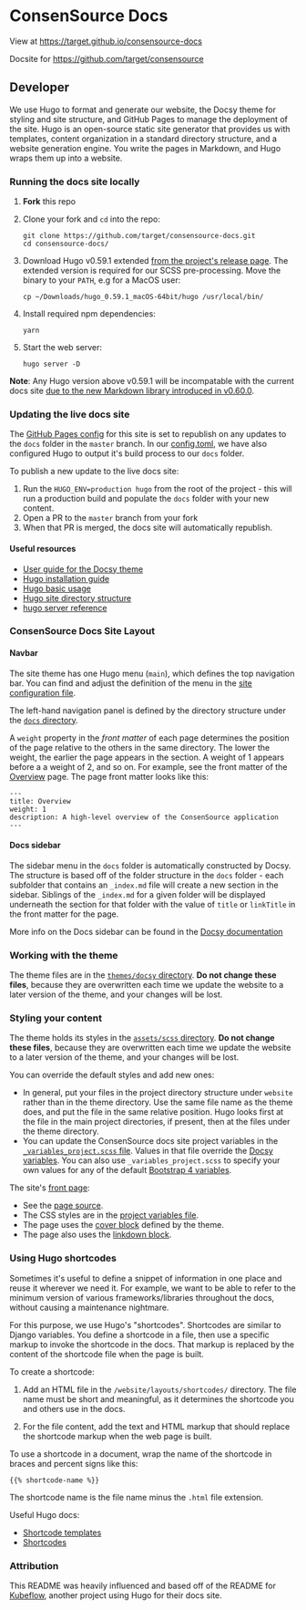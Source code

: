 # ConsenSource Docs

View at https://target.github.io/consensource-docs

Docsite for https://github.com/target/consensource

## Developer

We use Hugo to format and generate our website, the Docsy theme for styling and site structure, and GitHub Pages to manage the deployment of the site. Hugo is an open-source static site generator that provides us with templates, content organization in a standard directory structure, and a website generation engine. You write the pages in Markdown, and Hugo wraps them up into a website.

### Running the docs site locally

1. **Fork** this repo
2. Clone your fork and `cd` into the repo:

   ```
   git clone https://github.com/target/consensource-docs.git
   cd consensource-docs/
   ```

3. Download Hugo v0.59.1 extended [from the project's release page](https://github.com/gohugoio/hugo/releases/tag/v0.59.1). The extended version is required for our SCSS pre-processing. Move the binary to your `PATH`, e.g for a MacOS user:
   ```
   cp ~/Downloads/hugo_0.59.1_macOS-64bit/hugo /usr/local/bin/
   ```
4. Install required npm dependencies:
   ```
   yarn
   ```
5. Start the web server:

   ```
   hugo server -D
   ```

**Note**: Any Hugo version above v0.59.1 will be incompatable with the current docs site [due to the new Markdown library introduced in v0.60.0](https://gohugo.io/news/0.60.0-relnotes/).

### Updating the live docs site

The [GitHub Pages config](https://github.com/target/consensource-docs/settings) for this site is set to republish on any updates to the `docs` folder in the `master` branch.
In our [config.toml](https://github.com/target/consensource-docs/blob/master/config.toml#L3), we have also configured Hugo to output it's build process to our `docs` folder.

To publish a new update to the live docs site:

1. Run the `HUGO_ENV=production hugo` from the root of the project - this will run a production build and populate the `docs` folder with your new content.
2. Open a PR to the `master` branch from your fork
3. When that PR is merged, the docs site will automatically republish.

#### Useful resources

- [User guide for the Docsy theme](https://www.docsy.dev/docs/getting-started/)
- [Hugo installation guide](https://gohugo.io/getting-started/installing/)
- [Hugo basic usage](https://gohugo.io/getting-started/usage/)
- [Hugo site directory structure](https://gohugo.io/getting-started/directory-structure/)
- [hugo server reference](https://gohugo.io/commands/hugo_server/)

### ConsenSource Docs Site Layout

#### Navbar

The site theme has one Hugo menu (`main`), which defines the top navigation bar.
You can find and adjust the definition of the menu in the [site configuration
file](https://github.com/target/consensource-docs/blob/master/config.toml).

The left-hand navigation panel is defined by the directory structure under
the
[`docs` directory](https://github.com/target/consensource-docs/tree/master/content/docs).

A `weight` property in the _front matter_ of each page determines the position
of the page relative to the others in the same directory. The lower the weight,
the earlier the page appears in the section. A weight of 1 appears before a
a weight of 2, and so on. For example, see the front matter of the
[Overview](https://github.com/target/consensource-docs/blob/master/content/docs/Overview/_index.md)
page. The page front matter looks like this:

```
---
title: Overview
weight: 1
description: A high-level overview of the ConsenSource application
---
```

#### Docs sidebar

The sidebar menu in the `docs` folder is automatically constructed by Docsy. The structure is based off of the folder structure in the `docs` folder - each subfolder that contains
an `_index.md` file will create a new section in the sidebar. Siblings of the `_index.md` for a given folder will be displayed underneath the section for that folder with the value of `title` or
`linkTitle` in the front matter for the page.

More info on the Docs sidebar can be found in the [Docsy documentation](https://www.docsy.dev/docs/adding-content/content/#organizing-your-documentation)

### Working with the theme

The theme files are in the
[`themes/docsy` directory](https://github.com/target/consensource-docs/tree/master/themes/docsy).
**Do not change these files**, because they are overwritten each time we update
the website to a later version of the theme, and your changes will be lost.

### Styling your content

The theme holds its styles in the
[`assets/scss` directory](https://github.com/target/consensource-docs/tree/master/assets/scss).
**Do not change these files**, because they are overwritten each time we update
the website to a later version of the theme, and your changes will be lost.

You can override the default styles and add new ones:

- In general, put your files in the project directory structure under `website`
  rather than in the theme directory. Use the same file name as the theme does,
  and put the file in the same relative position. Hugo looks first at the file
  in the main project directories, if present, then at the files under the theme
  directory.
- You can update the ConsenSource docs site project variables in the
  [`_variables_project.scss` file](https://github.com/target/consensource-docs/blob/master/assets/scss/_variables_project.scss).
  Values in that file override the
  [Docsy variables](https://github.com/target/consensource-docs/blob/master/themes/docsy/assets/scss/_variables_project.scss).
  You can also use `_variables_project.scss` to specify your own values for any
  of the default
  [Bootstrap 4 variables](https://getbootstrap.com/docs/4.0/getting-started/theming/).

The site's [front page](https://www.example.org/):

- See the [page source](https://github.com/target/consensource-docs/blob/master/content/_index.html).
- The CSS styles are in the
  [project variables file](https://github.com/target/consensource-docs/blob/master/assets/scss/_variables_project.scss).
- The page uses the
  [cover block](https://www.docsy.dev/docs/adding-content/shortcodes/#blocks-cover)
  defined by the theme.
- The page also uses the
  [linkdown block](https://www.docsy.dev/docs/adding-content/shortcodes/#blocks-link-down).

### Using Hugo shortcodes

Sometimes it's useful to define a snippet of information in one place and reuse
it wherever we need it. For example, we want to be able to refer to the minimum
version of various frameworks/libraries throughout the docs, without
causing a maintenance nightmare.

For this purpose, we use Hugo's "shortcodes". Shortcodes are similar to Django
variables. You define a shortcode in a file, then use a specific markup to
invoke the shortcode in the docs. That markup is replaced by the content of the
shortcode file when the page is built.

To create a shortcode:

1. Add an HTML file in the `/website/layouts/shortcodes/` directory.
   The file name must be short and meaningful, as it determines the shortcode
   you and others use in the docs.

2. For the file content, add the text and HTML markup that should replace the
   shortcode markup when the web page is built.

To use a shortcode in a document, wrap the name of the shortcode in braces and
percent signs like this:

```
{{% shortcode-name %}}
```

The shortcode name is the file name minus the `.html` file extension.

Useful Hugo docs:

- [Shortcode templates](https://gohugo.io/templates/shortcode-templates/)
- [Shortcodes](https://gohugo.io/content-management/shortcodes/)

### Attribution

This README was heavily influenced and based off of the README for [Kubeflow](https://github.com/kubeflow/website), another project using Hugo for their docs site.
